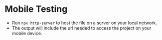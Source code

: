 # Mobile Testing
- Run `npx http-server` to host the file on a server on your local network.
- The output will include the url needed to access the project on your mobile device.